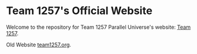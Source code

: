 # Team 1257's Official Website
Welcome to the repository for  Team 1257 Parallel Universe's website: [Team 1257](https://frc1257.github.io/team-website/).


Old Website [team1257.org](http://team1257.org/).

